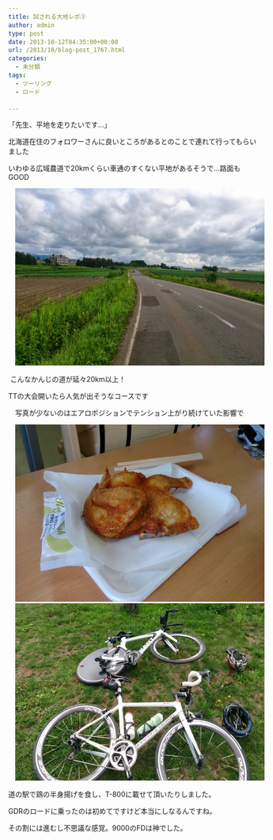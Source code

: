 ```yaml
---
title: 試される大地レポ③
author: admin
type: post
date: 2013-10-12T04:35:00+00:00
url: /2013/10/blog-post_1767.html
categories:
  - 未分類
tags:
  - ツーリング
  - ロード

---
```

「先生、平地を走りたいです…」

北海道在住のフォロワーさんに良いところがあるとのことで連れて行ってもらいました

いわゆる広域農道で20kmくらい車通のすくない平地があるそうで…路面もGOOD



<div class="separator" style="clear: both; text-align: center;">
  <a href="/wp-content/uploads/2013/10/DSC_4135-1024x575.jpg" imageanchor="1" style="margin-left: 1em; margin-right: 1em;"><img border="0" src="/wp-content/uploads/2013/10/DSC_4135-1024x575.jpg" height="358" width="640" /></a>
</div>

&nbsp;こんなかんじの道が延々20km以上！

TTの大会開いたら人気が出そうなコースです

　写真が少ないのはエアロポジションでテンション上がり続けていた影響で

<div class="separator" style="clear: both; text-align: center;">
  <a href="/wp-content/uploads/2013/10/DSC_4137-1-1024x575.jpg" imageanchor="1" style="margin-left: 1em; margin-right: 1em;"><img border="0" src="/wp-content/uploads/2013/10/DSC_4137-1-1024x575.jpg" height="358" width="640" /></a>
</div>

<div class="separator" style="clear: both; text-align: center;">
  <a href="/wp-content/uploads/2013/10/DSC_4136-1024x575.jpg" imageanchor="1" style="margin-left: 1em; margin-right: 1em;"><img border="0" src="/wp-content/uploads/2013/10/DSC_4136-1024x575.jpg" height="358" width="640" /></a>
</div>

道の駅で鶏の半身揚げを食し、T-800に載せて頂いたりしました。

GDRのロードに乗ったのは初めてですけど本当にしなるんですね。

その割には進むし不思議な感覚。9000のFDは神でした。

